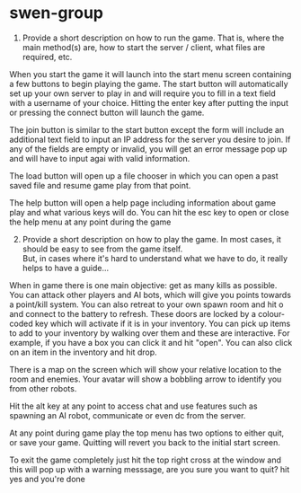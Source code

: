 swen-group
==========
1) Provide a short description on how to run the game.  That is, where the main method(s) are, how to start 
the server / client, what files are required, etc.

When you start the game it will launch into the start menu screen containing a few buttons to begin playing the game.
The start button will automatically set up your own server to play in and will require you to fill in a text field
with a username of your choice. Hitting the enter key after putting the input or pressing the connect button will
launch the game.

The join button is similar to the start button except the form will include an additional text field to input an IP address
for the server you desire to join. If any of the fields are empty or invalid, you will get an error message pop up and 
will have to input agai with valid information.

The load button will open up a file chooser in which you can open a past saved file and resume game play from that point.

The help button will open a help page including information about game play and what various keys will do. You can hit the esc
key to open or close the help menu at any point during the game



2) Provide a short description on how to play the game.  In most cases, it should be easy to see from the game itself.  
But, in cases where it's hard to understand what we have to do, it really helps to have a guide...

When in game there is one main objective: get as many kills as possible. You can attack other players and AI bots, which will
give you points towards a point/kill system. You can also retreat to your own spawn room and hit o and connect to the battery
to refresh. These doors are locked by a colour-coded key which will activate if it is in your inventory.
You can pick up items to add to your inventory by walking over them and these are interactive. For example, if you have
a box you can click it and hit "open". You can also click on an item in the inventory and hit drop.

There is a map on the screen which will show your relative location to the room and enemies. Your avatar will show
a bobbling arrow to identify you from other robots.

Hit the alt key at any point to access chat and use features such as spawning an AI robot, communicate or even dc from the server.

At any point during game play the top menu has two options to either quit, or save your game. Quitting will revert you back
to the initial start screen.

To exit the game completely just hit the top right cross at the window and this will pop up with a warning messsage, are you sure
you want to quit? hit yes and you're done
